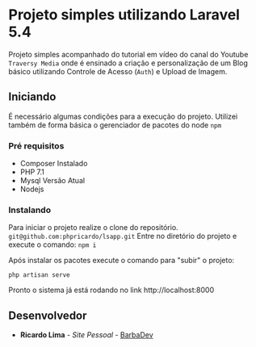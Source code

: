 # Projeto simples utilizando Laravel 5.4

Projeto simples acompanhado do tutorial em vídeo do canal do Youtube ``Traversy Media`` onde é ensinado a criação e personalização de um Blog básico utilizando Controle de Acesso (``Auth``) e Upload de Imagem.
## Iniciando
É necessário algumas condições para a execução do projeto. Utilizei também de forma básica o gerenciador de pacotes do node  ``npm``

### Pré requisitos
- Composer Instalado
- PHP 7.1
- Mysql Versão Atual
- Nodejs

### Instalando
Para iniciar o projeto realize o clone do repositório. 
    ``git@github.com:phpricardo/lsapp.git``
Entre no diretório do projeto e execute o comando: ``npm i``

Após instalar os pacotes execute o comando para "subir" o projeto: 

	php artisan serve 

Pronto o sistema já está rodando no link http://localhost:8000


## Desenvolvedor

* **Ricardo Lima** - *Site Pessoal* - [BarbaDev](http://barbadev.com.br)
